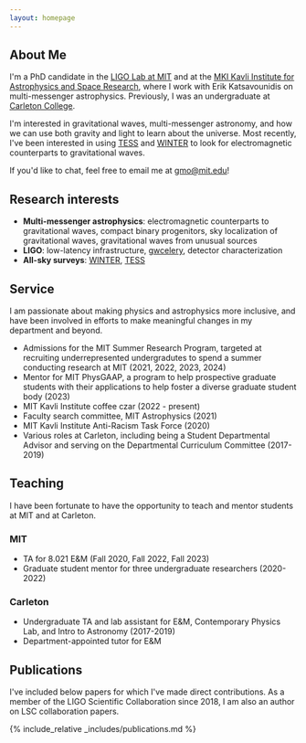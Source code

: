 ```yaml
---
layout: homepage
---
```


## About Me

I'm a PhD candidate in the [LIGO Lab at MIT](https://ligolab.mit.edu/) and at the [MKI Kavli Institute for Astrophysics and Space Research](https://space.mit.edu/), where I work with Erik Katsavounidis on multi-messenger astrophysics. 
Previously, I was an undergraduate at [Carleton College](https://carleton.edu/).

I'm interested in gravitational waves, multi-messenger astronomy, and how we can use both gravity and light to learn about the universe.
Most recently, I've been interested in using [TESS](https://tess.mit.edu/) and [WINTER](https://arxiv.org/abs/2102.01109) to look for electromagnetic counterparts to gravitational waves.

If you'd like to chat, feel free to email me at [gmo@mit.edu](mailto:gmo.mit.edu)!

## Research interests

- **Multi-messenger astrophysics**: electromagnetic counterparts to gravitational waves, compact binary progenitors, sky localization of gravitational waves, gravitational waves from unusual sources
- **LIGO**: low-latency infrastructure, [gwcelery](https://git.ligo.org/emfollow/gwcelery), detector characterization
- **All-sky surveys**: [WINTER](http://winter.caltech.edu/), [TESS](https://tess.mit.edu/)


## Service

I am passionate about making physics and astrophysics more inclusive,
and have been involved in efforts to make meaningful changes in my department and beyond.

- Admissions for the MIT Summer Research Program, targeted at recruiting underrepresented undergradutes to spend a summer conducting research at MIT (2021, 2022, 2023, 2024)
- Mentor for MIT PhysGAAP, a program to help prospective graduate students with their applications to help foster a diverse graduate student body (2023)
- MIT Kavli Institute coffee czar (2022 - present)
- Faculty search committee, MIT Astrophysics (2021)
- MIT Kavli Institute Anti-Racism Task Force (2020)
- Various roles at Carleton, including being a Student Departmental Advisor and serving on the Departmental Curriculum Committee (2017-2019)


## Teaching
I have been fortunate to have the opportunity to teach and mentor students at MIT and at Carleton.

### MIT
- TA for 8.021 E&M (Fall 2020, Fall 2022, Fall 2023)
- Graduate student mentor for three undergraduate researchers (2020-2022)

### Carleton
- Undergraduate TA and lab assistant for E&M, Contemporary Physics Lab, and Intro to Astronomy (2017-2019)
- Department-appointed tutor for E&M

## Publications
I've included below papers for which I've made direct contributions.
As a member of the LIGO Scientific Collaboration since 2018, I am also an author on LSC collaboration papers.

{% include_relative _includes/publications.md %}
